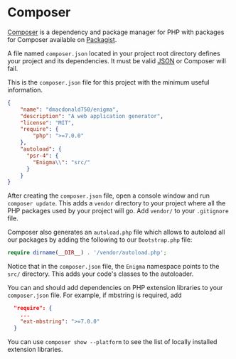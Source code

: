 # Composer

[Composer](https://getcomposer.org/) is a dependency and package manager for PHP with
packages for Composer available on [Packagist](https://packagist.org/).

A file named `composer.json` located in your project root directory defines your
project and its dependencies. It must be valid [JSON](http://www.json.org/) or Composer will fail.

This is the `composer.json` file for this project with the minimum useful
information.
```json
{
    "name": "dmacdonald750/enigma",
    "description": "A web application generator",
    "license": "MIT",
    "require": {
        "php": ">=7.0.0"
    },
    "autoload": {
      "psr-4": {
        "Enigma\\": "src/"
      }
    }
}
```

After creating the `composer.json` file, open a console window and run `composer update`.
This adds a `vendor` directory to your project where all the PHP packages used by your
project will go.  Add `vendor/` to your `.gitignore` file.

Composer also generates an `autoload.php` file which allows to autoload
all our packages by adding the following to our `Bootstrap.php` file:
```php
require dirname(__DIR__) . '/vendor/autoload.php';
```

Notice that in the `composer.json` file, the `Enigma` namespace points to the `src/`
directory. This adds your code's classes to the autoloader.

You can and should add dependencies on PHP extension libraries to your `composer.json`
file.  For example, if mbstring is required, add
```json
  "require": {
    ...
    "ext-mbstring": ">=7.0.0"
  }
```
You can use `composer show --platform` to see the list of locally installed extension
libraries.
